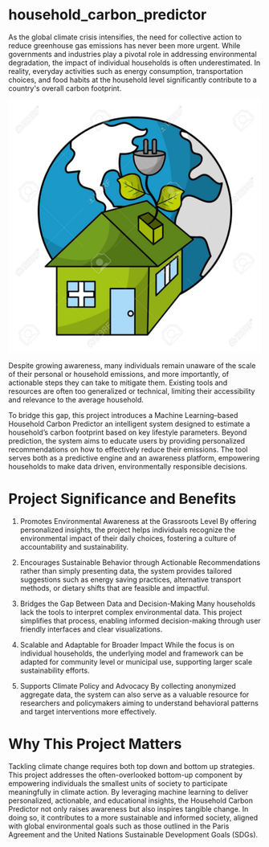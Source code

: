 # household_carbon_predictor
As the global climate crisis intensifies, the need for collective action to reduce greenhouse gas emissions has never been more urgent. While governments and industries play a pivotal role in addressing environmental degradation, the impact of individual households is often underestimated. In reality, everyday activities such as energy consumption, transportation choices, and food habits at the household level significantly contribute to a country's overall carbon footprint.

![house](https://github.com/Farhan-Fadillah/picture_list/blob/df666f301915220c7d2273d31c5124cfd8eee6dc/household.jpg)

Despite growing awareness, many individuals remain unaware of the scale of their personal or household emissions, and more importantly, of actionable steps they can take to mitigate them. Existing tools and resources are often too generalized or technical, limiting their accessibility and relevance to the average household.

To bridge this gap, this project introduces a Machine Learning–based Household Carbon Predictor an intelligent system designed to estimate a household’s carbon footprint based on key lifestyle parameters. Beyond prediction, the system aims to educate users by providing personalized recommendations on how to effectively reduce their emissions. The tool serves both as a predictive engine and an awareness platform, empowering households to make data driven, environmentally responsible decisions.

# Project Significance and Benefits
1. Promotes Environmental Awareness at the Grassroots Level
   By offering personalized insights, the project helps individuals recognize the environmental impact of their daily choices, fostering a culture of accountability and sustainability.

2. Encourages Sustainable Behavior through Actionable Recommendations
   rather than simply presenting data, the system provides tailored suggestions such as energy saving practices, alternative transport methods, or dietary shifts that are feasible and impactful.

3. Bridges the Gap Between Data and Decision-Making
   Many households lack the tools to interpret complex environmental data. This project simplifies that process, enabling informed decision-making through user friendly interfaces and clear visualizations.

5. Scalable and Adaptable for Broader Impact
   While the focus is on individual households, the underlying model and framework can be adapted for community level or municipal use, supporting larger scale sustainability efforts.

6. Supports Climate Policy and Advocacy
   By collecting anonymized aggregate data, the system can also serve as a valuable resource for researchers and policymakers aiming to understand behavioral patterns and target interventions more effectively.

# Why This Project Matters
Tackling climate change requires both top down and bottom up strategies. This project addresses the often-overlooked bottom-up component by empowering individuals the smallest units of society to participate meaningfully in climate action. By leveraging machine learning to deliver personalized, actionable, and educational insights, the Household Carbon Predictor not only raises awareness but also inspires tangible change. In doing so, it contributes to a more sustainable and informed society, aligned with global environmental goals such as those outlined in the Paris Agreement and the United Nations Sustainable Development Goals (SDGs).
